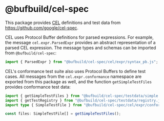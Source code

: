 # @bufbuild/cel-spec

This package provides [CEL](https://github.com/google/cel-spec) definitions and test data from
https://github.com/google/cel-spec.

CEL uses Protocol Buffer definitions for parsed expressions. For example, the
message `cel.expr.ParsedExpr` provides an abstract representation of a parsed
CEL expression. The message types and schemas can be imported from
`@bufbuild/cel-spec`:

```ts
import { ParsedExpr } from "@bufbuild/cel-spec/cel/expr/syntax_pb.js";
```

CEL's conformance test suite also uses Protocol Buffers to define test cases.
All messages from the `cel.expr.conformance` namespace are exported from this
package as well, and the function `getSimpleTestFiles` provides conformance test data:

```ts
import { getSimpleTestFiles } from "@bufbuild/cel-spec/testdata/simple.js";
import { getTestRegistry } from "@bufbuild/cel-spec/testdata/registry.js";
import type { SimpleTestFile } from "@bufbuild/cel-spec/cel/expr/conformance/test/simple_pb.js";

const files: SimpleTestFile[] = getSimpleTestFiles();
```
